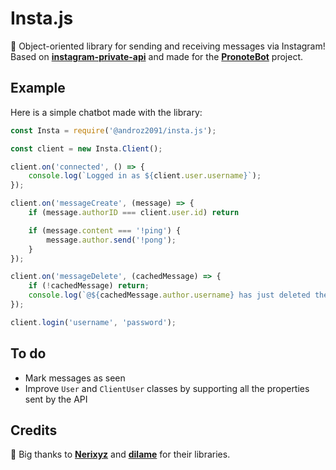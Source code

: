 # Insta.js

💬 Object-oriented library for sending and receiving messages via Instagram! Based on **[instagram-private-api](https://github.com/dilame/instagram-private-api)** and made for the **[PronoteBot](https://github.com/Androz2091/pronote-bot)** project.

## Example

Here is a simple chatbot made with the library:

```js
const Insta = require('@androz2091/insta.js');

const client = new Insta.Client();

client.on('connected', () => {
    console.log(`Logged in as ${client.user.username}`);
});

client.on('messageCreate', (message) => {
    if (message.authorID === client.user.id) return

    if (message.content === '!ping') {
        message.author.send('!pong');
    }
});

client.on('messageDelete', (cachedMessage) => {
    if (!cachedMessage) return;
    console.log(`@${cachedMessage.author.username} has just deleted their message: ${cachedMessage.content}`);
});

client.login('username', 'password');
```

## To do

* Mark messages as seen
* Improve `User` and `ClientUser` classes by supporting all the properties sent by the API

## Credits

🧡 Big thanks to **[Nerixyz](https://github.com/Nerixyz)** and **[dilame](https://github.com/dilame)** for their libraries.
